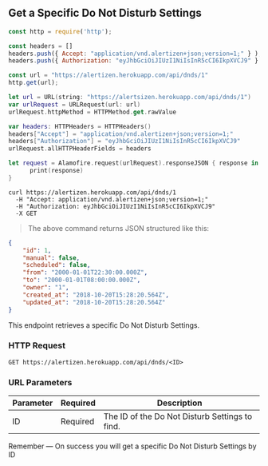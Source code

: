 ## Get a Specific Do Not Disturb Settings

```javascript
const http = require('http');

const headers = [] 
headers.push({ Accept: "application/vnd.alertizen+json;version=1;" } ); 
headers.push({ Authorization: "eyJhbGciOiJIUzI1NiIsInR5cCI6IkpXVCJ9" } ); 

const url = "https://alertizen.herokuapp.com/api/dnds/1"
http.get(url);
```


```swift
let url = URL(string: "https://alertsizen.herokuapp.com/api/dnds/1")
var urlRequest = URLRequest(url: url)
urlRequest.httpMethod = HTTPMethod.get.rawValue

var headers: HTTPHeaders = HTTPHeaders()
headers["Accept"] = "application/vnd.alertizen+json;version=1;"
headers["Authorization"] = "eyJhbGciOiJIUzI1NiIsInR5cCI6IkpXVCJ9"
urlRequest.allHTTPHeaderFields = headers

let request = Alamofire.request(urlRequest).responseJSON { response in
      print(response)
}
```


```shell
curl https://alertizen.herokuapp.com/api/dnds/1
  -H "Accept: application/vnd.alertizen+json;version=1;"
  -H "Authorization: eyJhbGciOiJIUzI1NiIsInR5cCI6IkpXVCJ9"
  -X GET
```


> The above command returns JSON structured like this:

```json
{
    "id": 1,
    "manual": false,
    "scheduled": false,
    "from": "2000-01-01T22:30:00.000Z",
    "to": "2000-01-01T08:00:00.000Z",
    "owner": "1",
    "created_at": "2018-10-20T15:28:20.564Z",
    "updated_at": "2018-10-20T15:28:20.564Z"
}
```

This endpoint retrieves a specific Do Not Disturb Settings.

### HTTP Request

`GET https://alertizen.herokuapp.com/api/dnds/<ID>`

### URL Parameters

Parameter | Required | Description
--------- | ------- | -----------
ID | Required | The ID of the Do Not Disturb Settings to find.




<aside class="success">
Remember — On success you will get a specific Do Not Disturb Settings by ID
</aside>

